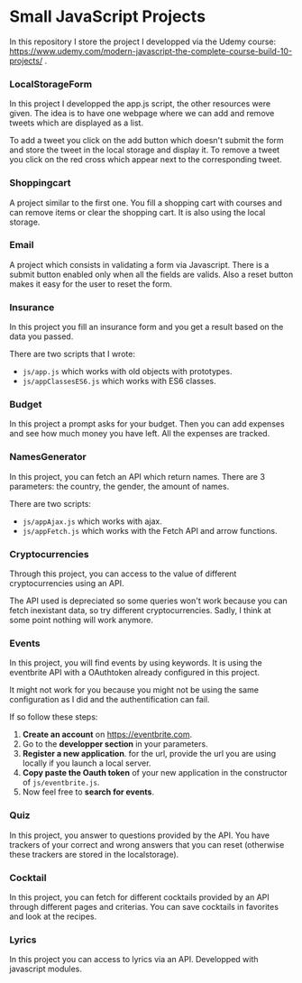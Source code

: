 # Small JavaScript Projects

In this repository I store the project I developped via the Udemy course: https://www.udemy.com/modern-javascript-the-complete-course-build-10-projects/ .

### LocalStorageForm
In this project I developped the app.js script, the other resources were given. The idea is to have one webpage where we can add and remove tweets which are displayed as a list.

To add a tweet you click on the add button which doesn't submit the form and store the tweet in the local storage and display it. To remove a tweet you click on the red cross which appear next to the corresponding tweet.

### Shoppingcart
A project similar to the first one. You fill a shopping cart with courses and can remove items or clear the shopping cart. It is also using the local storage.

### Email
A project which consists in validating a form via Javascript. There is a submit button enabled only when all the fields are valids. Also a reset button makes it easy for the user to reset the form.

### Insurance
In this project you fill an insurance form and you get a result based on the data you passed.

There are two scripts that I wrote:
- `js/app.js` which works with old objects with prototypes.
- `js/appClassesES6.js` which works with ES6 classes.

### Budget
In this project a prompt asks for your budget. Then you can add expenses and see how much money you have left.
All the expenses are tracked.

### NamesGenerator
In this project, you can fetch an API which return names. There are 3 parameters: the country, the gender, the amount of names.

There are two scripts:
- `js/appAjax.js` which works with ajax.
- `js/appFetch.js` which works with the Fetch API and arrow functions.

### Cryptocurrencies
Through this project, you can access to the value of different cryptocurrencies using an API.

The API used is depreciated so some queries won't work because you can fetch inexistant data, so try different cryptocurrencies. Sadly, I think at some point nothing will work anymore.

### Events
In this project, you will find events by using keywords. It is using the eventbrite API with a OAuthtoken already configured in this project.

It might not work for you because you might not be using the same configuration as I did and the authentification can fail.

If so follow these steps:
1. **Create an account** on https://eventbrite.com.
2. Go to the **developper section** in your parameters.
3. **Register a new application**. for the url, provide the url you are using locally if you launch a local server.
4. **Copy paste the Oauth token** of your new application in the constructor of `js/eventbrite.js`.
5. Now feel free to **search for events**.

### Quiz
In this project, you answer to questions provided by the API. You have trackers of your correct and wrong answers that you can reset (otherwise these trackers are stored in the localstorage).

### Cocktail
In this project, you can fetch for different cocktails provided by an API through different pages and criterias. You can save cocktails in favorites and look at the recipes.

### Lyrics
In this project you can access to lyrics via an API. Developped with javascript modules.